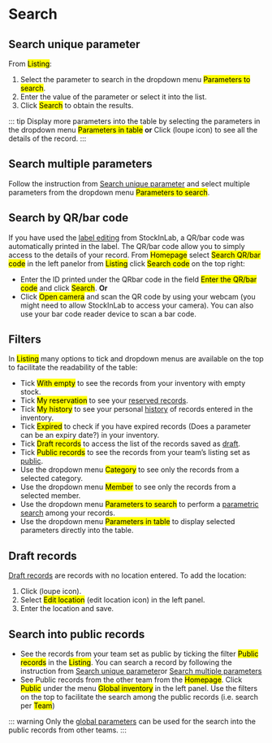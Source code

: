# Search

## Search unique parameter
 From <mark>Listing</mark>:
 1. Select the parameter to search in the dropdown menu <mark>Parameters to search</mark>.
 2. Enter the value of the parameter or select it into the list.
 3. Click <mark>Search</mark> to obtain the results.
 
 ::: tip
 Display more parameters into the table by selecting the parameters in the dropdown menu <mark>Parameters in table</mark> **or** Click (loupe icon) to see all the details of the record.
 :::
 
 ## Search multiple parameters
 Follow the instruction from [Search unique parameter](/laboratory-information-management-system/search-record.html#search-unique-parameter) and select multiple parameters from the dropdown menu <mark>Parameters to search</mark>.
 
 ## Search by QR/bar code
 If you have used the [label editing](/laboratory-information-management-system/label.html#create-label) from StockInLab, a QR/bar code was automatically printed in the label. The QR/bar code allow you to simply access to the details of your record.
 From <mark>Homepage</mark> select <mark>Search QR/bar code</mark> in the left panelor from <mark>Listing</mark> click <mark>Search code</mark> on the top right:
 * Enter the ID printed under the QRbar code in the field <mark>Enter the QR/bar code</mark> and click <mark>Search</mark>.
 **Or**
 * Click <mark>Open camera</mark> and scan the QR code by using your webcam (you might need to allow StockInLab to access your camera). You can also use your bar code reader device to scan a bar code.
 
 ## Filters
 In <mark>Listing</mark> many options to tick and dropdown menus are available on the top to facilitate the readability of the table:
 * Tick <mark>With empty</mark> to see the records from your inventory with empty stock.
 * Tick <mark>My reservation</mark> to see your [reserved records](/laboratory-information-management-system/reserve-record.html#reserve-record).
 * Tick <mark>My history</mark> to see your personal [history](/laboratory-information-management-system/history.html#history) of records entered in the inventory.
 * Tick <mark>Expired</mark> to check if you have expired records (Does a parameter can be an expiry date?) in your inventory.
 * Tick <mark>Draft records</mark> to access the list of the records saved as [draft](/laboratory-information-management-system/search-record.html#draft-records).
 * Tick <mark>Public records</mark> to see the records from your team’s listing set as [public](/laboratory-information-management-system/view-record.html#public-records).
 * Use the dropdown menu <mark>Category</mark> to see only the records from a selected category.
 * Use the dropdown menu <mark>Member</mark> to see only the records from a selected member.
 * Use the dropdown menu <mark>Parameters to search</mark> to perform a [parametric search](/laboratory-information-management-system/search-record.html#search-unique-parameter) among your records.
 * Use the dropdown menu <mark>Parameters in table</mark> to display selected parameters directly into the table.
 
 ## Draft records
 [Draft records](/laboratory-information-management-system/add-record.html#save-as-draft) are records with no location entered. To add the location:
 1. Click (loupe icon).
 2. Select <mark>Edit location</mark> (edit location icon) in the left panel.
 3. Enter the location and save.
 
 ## Search into public records
 - See the records from your team set as public by ticking the filter <mark>Public records</mark> in the <mark>Listing</mark>. You can search a record by following the instruction from [Search unique parameter](/laboratory-information-management-system/search-record.html#search-unique-parameter)or [Search multiple parameters](laboratory-information-management-system/search-record.html#search-multiple-parameters) 
 - See Public records from the other team from the <mark>Homepage</mark>. Click <mark>Public</mark>
 under the menu <mark>Global inventory</mark> in the left panel. Use the filters on the top to facilitate the search among the public records (i.e. search per <mark>Team</mark>)
 
 ::: warning
 Only the [global parameters](/laboratory-information-management-system/super-administration-parameters.html#global-parameters) can be used for the search into the public records from other teams.
 :::
